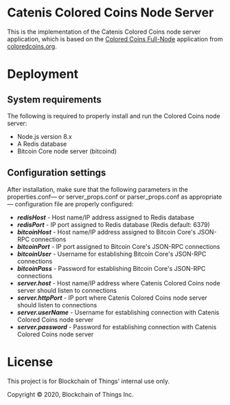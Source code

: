 # Catenis Colored Coins Node Server

This is the implementation of the Catenis Colored Coins node server application, which is based on the [Colored Coins
Full-Node](https://github.com/Colored-Coins/Full-Node) application from [coloredcoins.org](http://coloredcoins.org).

# Deployment

## System requirements

The following is required to properly install and run the Colored Coins node server:

- Node.js version 8.x
- A Redis database
- Bitcoin Core node server (bitcoind)

## Configuration settings

After installation, make sure that the following parameters in the properties.conf— or server_props.conf or
parser_props.conf as appropriate— configuration file are properly configured:

- ***redisHost*** - Host name/IP address assigned to Redis database
- ***redisPort*** - IP port assigned to Redis database (Redis default: 6379)
- ***bitcoinHost*** - Host name/IP address assigned to Bitcoin Core's JSON-RPC connections
- ***bitcoinPort*** - IP port assigned to Bitcoin Core's JSON-RPC connections
- ***bitcoinUser*** - Username for establishing Bitcoin Core's JSON-RPC connections
- ***bitcoinPass*** - Password for establishing Bitcoin Core's JSON-RPC connections
- ***server.host*** - Host name/IP address where Catenis Colored Coins node server should listen to connections
- ***server.httpPort*** - IP port where Catenis Colored Coins node server should listen to connections
- ***server.userName*** - Username for establishing connection with Catenis Colored Coins node server
- ***server.password*** - Password for establishing connection with Catenis Colored Coins node server

# License

This project is for Blockchain of Things' internal use only.

Copyright © 2020, Blockchain of Things Inc.